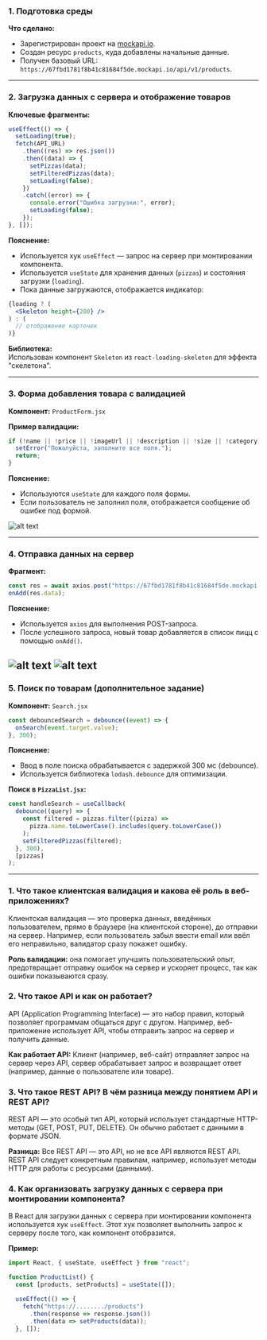 ### 1. Подготовка среды

**Что сделано:**
- Зарегистрирован проект на [mockapi.io](https://mockapi.io).
- Создан ресурс `products`, куда добавлены начальные данные.
- Получен базовый URL:  
  `https://67fbd1781f8b41c81684f5de.mockapi.io/api/v1/products`.

---

### 2. Загрузка данных с сервера и отображение товаров

**Ключевые фрагменты:**
```jsx
useEffect(() => {
  setLoading(true);
  fetch(API_URL)
    .then((res) => res.json())
    .then((data) => {
      setPizzas(data);
      setFilteredPizzas(data);
      setLoading(false);
    })
    .catch((error) => {
      console.error("Ошибка загрузки:", error);
      setLoading(false);
    });
}, []);
```

**Пояснение:**
- Используется хук `useEffect` — запрос на сервер при монтировании компонента.
- Используется `useState` для хранения данных (`pizzas`) и состояния загрузки (`loading`).
- Пока данные загружаются, отображается индикатор:

```jsx
{loading ? (
  <Skeleton height={200} />
) : (
  // отображение карточек
)}
```

**Библиотека:**  
Использован компонент `Skeleton` из `react-loading-skeleton` для эффекта "скелетона".

---

### 3. Форма добавления товара с валидацией

**Компонент:** `ProductForm.jsx`

**Пример валидации:**
```jsx
if (!name || !price || !imageUrl || !description || !size || !category) {
  setError("Пожалуйста, заполните все поля.");
  return;
}
```

**Пояснение:**
- Используются `useState` для каждого поля формы.
- Если пользователь не заполнил поля, отображается сообщение об ошибке под формой.

![alt text](image.png)



---

### 4. Отправка данных на сервер

**Фрагмент:**
```jsx
const res = await axios.post("https://67fbd1781f8b41c81684f5de.mockapi.io/products", newProduct);
onAdd(res.data);
```

**Пояснение:**
- Используется `axios` для выполнения POST-запроса.
- После успешного запроса, новый товар добавляется в список пицц с помощью `onAdd()`.

![alt text](image-1.png)    ![alt text](image-2.png)
---

### 5. Поиск по товарам (дополнительное задание)

**Компонент:** `Search.jsx`

```jsx
const debouncedSearch = debounce((event) => {
  onSearch(event.target.value);
}, 300);
```

**Пояснение:**
- Ввод в поле поиска обрабатывается с задержкой 300 мс (debounce).
- Используется библиотека `lodash.debounce` для оптимизации.

**Поиск в `PizzaList.jsx`:**
```jsx
const handleSearch = useCallback(
  debounce((query) => {
    const filtered = pizzas.filter((pizza) =>
      pizza.name.toLowerCase().includes(query.toLowerCase())
    );
    setFilteredPizzas(filtered);
  }, 300),
  [pizzas]
);
```

---

### 1. **Что такое клиентская валидация и какова её роль в веб-приложениях?**
Клиентская валидация — это проверка данных, введённых пользователем, прямо в браузере (на клиентской стороне), до отправки на сервер. Например, если пользователь забыл ввести email или ввёл его неправильно, валидатор сразу покажет ошибку.

**Роль валидации:** она помогает улучшить пользовательский опыт, предотвращает отправку ошибок на сервер и ускоряет процесс, так как ошибки показываются сразу.

### 2. **Что такое API и как он работает?**
API (Application Programming Interface) — это набор правил, который позволяет программам общаться друг с другом. Например, веб-приложение использует API, чтобы отправить запрос на сервер и получить данные.

**Как работает API:** Клиент (например, веб-сайт) отправляет запрос на сервер через API, сервер обрабатывает запрос и возвращает ответ (например, данные о пользователе или товаре).

### 3. **Что такое REST API? В чём разница между понятием API и REST API?**
REST API — это особый тип API, который использует стандартные HTTP-методы (GET, POST, PUT, DELETE). Он обычно работает с данными в формате JSON.

**Разница:** Все REST API — это API, но не все API являются REST API. REST API следует конкретным правилам, например, использует методы HTTP для работы с ресурсами (данными).

### 4. **Как организовать загрузку данных с сервера при монтировании компонента?**
В React для загрузки данных с сервера при монтировании компонента используется хук `useEffect`. Этот хук позволяет выполнить запрос к серверу после того, как компонент отобразится.

**Пример:**
```jsx
import React, { useState, useEffect } from "react";

function ProductList() {
  const [products, setProducts] = useState([]);

  useEffect(() => {
    fetch("https://......../products")
      .then(response => response.json())
      .then(data => setProducts(data));
  }, []); 

```
